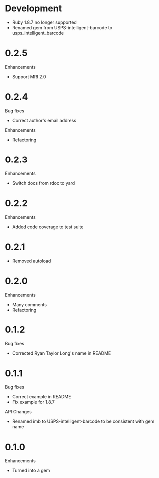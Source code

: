 # Development

* Ruby 1.8.7 no longer supported
* Renamed gem from USPS-intelligent-barcode to usps_intelligent_barcode
	
# 0.2.5

Enhancements

* Support MRI 2.0

# 0.2.4

Bug fixes

* Correct author's email address

Enhancements

* Refactoring

# 0.2.3

Enhancements

* Switch docs from rdoc to yard

# 0.2.2

Enhancements

* Added code coverage to test suite

# 0.2.1

* Removed autoload

# 0.2.0

Enhancements

* Many comments
* Refactoring

# 0.1.2

Bug fixes

* Corrected Ryan Taylor Long's name in README

# 0.1.1

Bug fixes

* Correct example in README
* Fix example for 1.8.7

API Changes

* Renamed imb to USPS-intelligent-barcode to be consistent with gem name

# 0.1.0

Enhancements

* Turned into a gem
